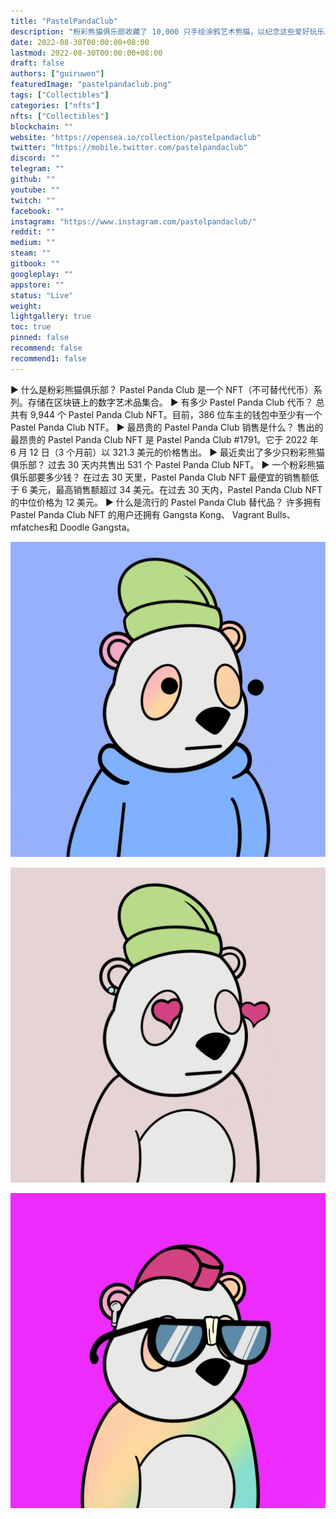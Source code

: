 ```yaml
---
title: "PastelPandaClub"
description: "粉彩熊猫俱乐部收藏了 10,000 只手绘涂鸦艺术熊猫，以纪念这些爱好玩乐、吃竹子的生物。"
date: 2022-08-30T00:00:00+08:00
lastmod: 2022-08-30T00:00:00+08:00
draft: false
authors: ["guiruwen"]
featuredImage: "pastelpandaclub.png"
tags: ["Collectibles"]
categories: ["nfts"]
nfts: ["Collectibles"]
blockchain: ""
website: "https://opensea.io/collection/pastelpandaclub"
twitter: "https://mobile.twitter.com/pastelpandaclub"
discord: ""
telegram: ""
github: ""
youtube: ""
twitch: ""
facebook: ""
instagram: "https://www.instagram.com/pastelpandaclub/"
reddit: ""
medium: ""
steam: ""
gitbook: ""
googleplay: ""
appstore: ""
status: "Live"
weight: 
lightgallery: true
toc: true
pinned: false
recommend: false
recommend1: false
---
```

▶ 什么是粉彩熊猫俱乐部？
Pastel Panda Club 是一个 NFT（不可替代代币）系列。存储在区块链上的数字艺术品集合。
▶ 有多少 Pastel Panda Club 代币？
总共有 9,944 个 Pastel Panda Club NFT。目前，386 位车主的钱包中至少有一个 Pastel Panda Club NTF。
▶ 最昂贵的 Pastel Panda Club 销售是什么？
售出的最昂贵的 Pastel Panda Club NFT 是 Pastel Panda Club #1791。它于 2022 年 6 月 12 日（3 个月前）以 321.3 美元的价格售出。
▶ 最近卖出了多少只粉彩熊猫俱乐部？
过去 30 天内共售出 531 个 Pastel Panda Club NFT。
▶ 一个粉彩熊猫俱乐部要多少钱？
在过去 30 天里，Pastel Panda Club NFT 最便宜的销售额低于 6 美元，最高销售额超过 34 美元。在过去 30 天内，Pastel Panda Club NFT 的中位价格为 12 美元。
▶ 什么是流行的 Pastel Panda Club 替代品？
许多拥有 Pastel Panda Club NFT 的用户还拥有 Gangsta Kong、 Vagrant Bulls、 mfatches和 Doodle Gangsta。

![nft](01.jpg)



![nft](02.jpg)



![nft](03.jpg)

